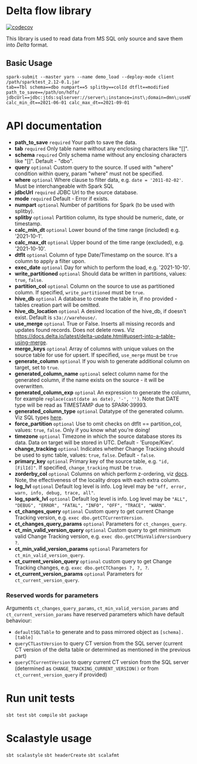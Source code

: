 # Delta flow library
[![codecov](https://codecov.io/github/Temabit-FOZZY-Group/mirroring/branch/develop/graph/badge.svg?token=HT36LXMF80)](https://codecov.io/github/Temabit-FOZZY-Group/mirroring)

This library is used to read data from MS SQL only source and save them into _Delta_ format.

## Basic Usage

```shell script
spark-submit --master yarn --name demo_load --deploy-mode client /path/sparktest_2.12-0.1.jar
tab==Tbl schema==dbo numpart==5 splitby==colId dtflt==modified path_to_save==/path/on/hdfs/
jdbcUrl==jdbc:jtds:sqlserver://server\;instance=inst\;domain=dmn\;useNTLMv2=true\;user=usr\;databasename=db\;password=****** calc_min_dt==2021-06-01 calc_max_dt==2021-09-01
```

# API documentation

* **path_to_save**          `required` Your path to save the data.
* **tab**                   `required` Only table name without any enclosing characters like "[]".
* **schema**                `required` Only schema name without any enclosing characters like "[]". Default - "dbo".
* **query**                 `optional` Custom query to the source. If used with "where" condition within query, param "where" must not be specified.
* **where**                 `optional` Where clause to filter data, e.g. `date = '2011-02-02'`. Must be interchangeable with Spark SQL
* **jdbcUrl**               `required` JDBC Url to the source database.
* **mode**                  `required` Default - Error if exists.
* **numpart**               `optional` Number of partitions for Spark (to be used with splitby).
* **splitby**               `optional` Partition column, its type should be numeric, date, or timestamp.
* **calc_min_dt**           `optional` Lower bound of the time range (included) e.g. '2021-10-1'.
* **calc_max_dt**           `optional` Upper bound of the time range (excluded), e.g. '2021-10-10'.
* **dtflt**                 `optional` Column of type Date/Timestamp on the source. It's a column to apply a filter upon.
* **exec_date**             `optional` Day for which to perform the load, e.g. '2021-10-10'.
* **write_partitioned**     `optional` Should data be written in partitions, values: `true`, `false`.
* **partition_col**         `optional` Column on the source to use as partitioned column. If specified, `write_partitioned` must be `true`.
* **hive_db**               `optional` A database to create the table in, if no provided - tables creation part will be omitted.
* **hive_db_location**      `optional` A desired location of the hive_db, if doesn't exist. Default is `s3a://warehouse/`.
* **use_merge**             `optional` True or False. Inserts all missing records and updates found records. Does not delete rows. Viz https://docs.delta.io/latest/delta-update.html#upsert-into-a-table-using-merge.
* **merge_keys**            `optional` Array of columns with unique values on the source table for use for upsert. If specified, `use_merge` must be `true`
* **generate_column**       `optional` If you wish to generate additional column on target, set to `true`.
* **generated_column_name** `optional` select column name for the generated column, if the name exists on the source - it will be overwritten.
* **generated_column_exp**  `optional` An expression to generate the column, for example `replace(cast(date as date), '-', '')`. Note that DATE type will be read as TIMESTAMP due to SPARK-39993.
* **generated_column_type** `optional` Datatype of the generated column. Viz SQL types [here](https://spark.apache.org/docs/latest/sql-ref-datatypes.html#supported-data-types).
* **force_partition**       `optional` Use to omit checks on dtflt == partition_col, values: `true`, `false`. Only if you know what you're doing!
* **timezone**              `optional` Timezone in which the source database stores its data. Data on target will be stored in UTC. Default - 'Europe/Kiev'.
* **change_tracking**       `optional` Indicates whether Change Tracking should be used to sync table, values: `true`, `false`. Default - `false`.
* **primary_key**           `optional` Primary key of the source table, e.g. `"id,[FilId]"`. If specified, `change_tracking` must be `true`.
* **zorderby_col**          `optional` Columns on which perform z-ordering, viz [docs](https://docs.delta.io/2.0.0/optimizations-oss.html#z-ordering-multi-dimensional-clustering). Note, the effectiveness of the locality drops with each extra column.
* **log_lvl**               `optional` Default log level is info. Log level may be `"off, error, warn, info, debug, trace, all"`.
* **log_spark_lvl**         `optional` Default log level is info. Log level may be `"ALL", "DEBUG", "ERROR", "FATAL", "INFO", "OFF", "TRACE", "WARN"`.
* **ct_changes_query**            `optional` Custom query to get current Change Tracking version, e.g. `exec dbo.getCTCurrentVersion`.
* **ct_changes_query_params**     `optional` Parameters for `ct_changes_query`.
* **ct_min_valid_version_query**  `optional` Custom query to get minimum valid Change Tracking version, e.g. `exec dbo.getCTMinValidVersionQuery ?`.
* **ct_min_valid_version_params** `optional` Parameters for `ct_min_valid_version_query`.
* **ct_current_version_query**	  `optional` custom query to get Change Tracking changes, e.g. `exec dbo.getCTChanges ?, ?, ?`.
* **ct_current_version_params**	  `optional` Parameters for `ct_current_version_query`.

### Reserved words for parameters

Arguments `ct_changes_query_params`, `ct_min_valid_version_params` and `ct_current_version_params` have reserved parameters which have default behaviour:

  - `defaultSQLTable` to generate and to pass mirrored object as `[schema].[table]`
  - `queryCTLastVersion` to query CT version from the SQL server (current CT version of the delta table or determined as mentioned in the previous part)
  - `queryCTCurrentVersion` to query current CT version from the SQL server (determined as `CHANGE_TRACKING_CURRENT_VERSION()` or from `ct_current_version_query` if provided)

# Run unit tests
`sbt test`
`sbt compile`
`sbt package`
# Scalastyle usage
`sbt scalastyle`
`sbt headerCreate`
`sbt scalafmt`
